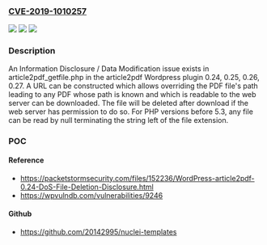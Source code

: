 ### [CVE-2019-1010257](https://cve.mitre.org/cgi-bin/cvename.cgi?name=CVE-2019-1010257)
![](https://img.shields.io/static/v1?label=Product&message=article2pdf%20Wordpress%20plug-in&color=blue)
![](https://img.shields.io/static/v1?label=Version&message=n%2Fa&color=blue)
![](https://img.shields.io/static/v1?label=Vulnerability&message=Information%20Disclosure%20%2F%20Data%20Modification&color=brighgreen)

### Description

An Information Disclosure / Data Modification issue exists in article2pdf_getfile.php in the article2pdf Wordpress plugin 0.24, 0.25, 0.26, 0.27. A URL can be constructed which allows overriding the PDF file's path leading to any PDF whose path is known and which is readable to the web server can be downloaded. The file will be deleted after download if the web server has permission to do so. For PHP versions before 5.3, any file can be read by null terminating the string left of the file extension.

### POC

#### Reference
- https://packetstormsecurity.com/files/152236/WordPress-article2pdf-0.24-DoS-File-Deletion-Disclosure.html
- https://wpvulndb.com/vulnerabilities/9246

#### Github
- https://github.com/20142995/nuclei-templates

